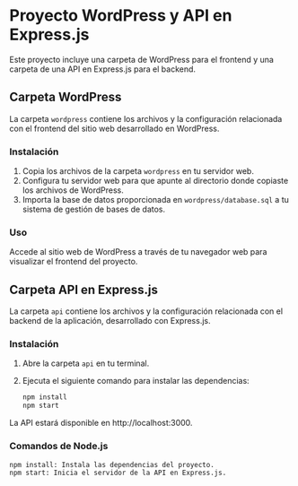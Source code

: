 # Proyecto WordPress y API en Express.js

Este proyecto incluye una carpeta de WordPress para el frontend y una carpeta de una API en Express.js para el backend.

## Carpeta WordPress

La carpeta `wordpress` contiene los archivos y la configuración relacionada con el frontend del sitio web desarrollado en WordPress.

### Instalación

1. Copia los archivos de la carpeta `wordpress` en tu servidor web.
2. Configura tu servidor web para que apunte al directorio donde copiaste los archivos de WordPress.
3. Importa la base de datos proporcionada en `wordpress/database.sql` a tu sistema de gestión de bases de datos.

### Uso

Accede al sitio web de WordPress a través de tu navegador web para visualizar el frontend del proyecto.

## Carpeta API en Express.js

La carpeta `api` contiene los archivos y la configuración relacionada con el backend de la aplicación, desarrollado con Express.js.

### Instalación

1. Abre la carpeta `api` en tu terminal.
2. Ejecuta el siguiente comando para instalar las dependencias:

   ```bash
   npm install
   npm start
   ```

La API estará disponible en http://localhost:3000.

### Comandos de Node.js

    npm install: Instala las dependencias del proyecto.
    npm start: Inicia el servidor de la API en Express.js.
